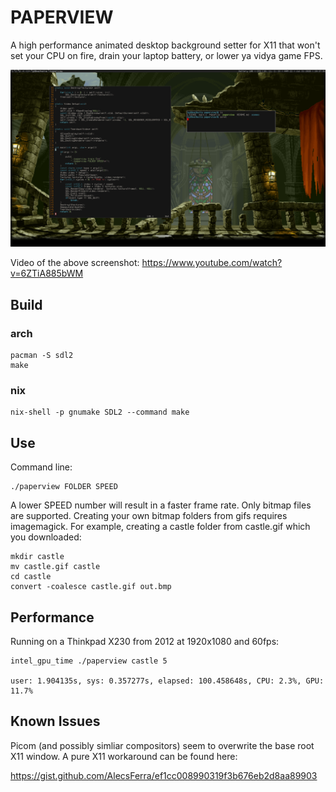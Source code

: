 # PAPERVIEW

A high performance animated desktop background setter for X11 that won't set your CPU on fire,
drain your laptop battery, or lower ya vidya game FPS.

![](screenshot.png)

Video of the above screenshot: https://www.youtube.com/watch?v=6ZTiA885bWM


## Build

### arch

    pacman -S sdl2
    make

### nix

    nix-shell -p gnumake SDL2 --command make


## Use

Command line:

    ./paperview FOLDER SPEED

A lower SPEED number will result in a faster frame rate. Only bitmap files are supported.
Creating your own bitmap folders from gifs requires imagemagick. For example, creating
a castle folder from castle.gif which you downloaded:

    mkdir castle
    mv castle.gif castle
    cd castle
    convert -coalesce castle.gif out.bmp


## Performance

Running on a Thinkpad X230 from 2012 at 1920x1080 and 60fps:

    intel_gpu_time ./paperview castle 5

    user: 1.904135s, sys: 0.357277s, elapsed: 100.458648s, CPU: 2.3%, GPU: 11.7%


## Known Issues

Picom (and possibly simliar compositors) seem to overwrite the base root X11 window.
A pure X11 workaround can be found here:

https://gist.github.com/AlecsFerra/ef1cc008990319f3b676eb2d8aa89903
